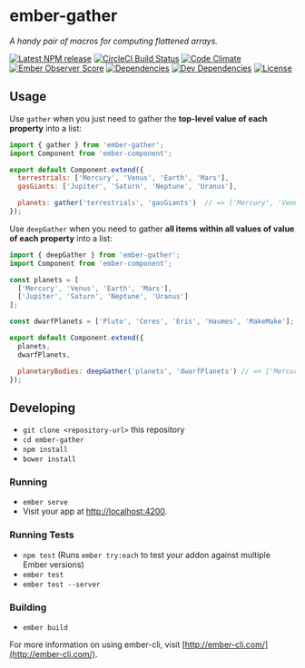 # ember-gather

_A handy pair of macros for computing flattened arrays._

[![Latest NPM release][npm-badge]][npm-badge-url]
[![CircleCI Build Status][circle-badge]][circle-badge-url]
[![Code Climate][codeclimate-badge]][codeclimate-badge-url]
[![Ember Observer Score][ember-observer-badge]][ember-observer-badge-url]
[![Dependencies][dependencies-badge]][dependencies-badge-url]
[![Dev Dependencies][devDependencies-badge]][devDependencies-badge-url]
[![License][license-badge]][license-badge-url]

## Usage

Use `gather` when you just need to gather the **top-level value of each property** into a list:

```js
import { gather } from 'ember-gather';
import Component from 'ember-component';

export default Component.extend({
  terrestrials: ['Mercury', 'Venus', 'Earth', 'Mars'],
  gasGiants: ['Jupiter', 'Saturn', 'Neptune', 'Uranus'],

  planets: gather('terrestrials', 'gasGiants')  // => ['Mercury', 'Venus', 'Earth', 'Mars', 'Jupiter', 'Saturn', 'Neptune', 'Uranus']
});

```

Use `deepGather` when you need to gather **all items within all values of value of each property** into a list:

```js
import { deepGather } from 'ember-gather';
import Component from 'ember-component';

const planets = [
  ['Mercury', 'Venus', 'Earth', 'Mars'],
  ['Jupiter', 'Saturn', 'Neptune', 'Uranus']
];

const dwarfPlanets = ['Pluto', 'Ceres', 'Eris', 'Haumes', 'MakeMake'];

export default Component.extend({
  planets,
  dwarfPlanets,

  planetaryBodies: deepGather('planets', 'dwarfPlanets') // => ['Mercury', 'Venus', 'Earth', 'Mars', 'Jupiter', 'Saturn', 'Neptune', 'Uranus', 'Pluto', 'Ceres', 'Eris', 'Haumes', 'MakeMake']
});

```

## Developing

* `git clone <repository-url>` this repository
* `cd ember-gather`
* `npm install`
* `bower install`

### Running

* `ember serve`
* Visit your app at [http://localhost:4200](http://localhost:4200).

### Running Tests

* `npm test` (Runs `ember try:each` to test your addon against multiple Ember versions)
* `ember test`
* `ember test --server`

### Building

* `ember build`

For more information on using ember-cli, visit [http://ember-cli.com/](http://ember-cli.com/).



[npm-badge]: https://img.shields.io/npm/v/ember-gather.svg
[npm-badge-url]: https://www.npmjs.com/package/ember-gather
[circle-badge]: https://circleci.com/gh/BrianSipple/ember-gather/tree/master.svg?style=svg&circle-token=:circle-token
[circle-badge-url]: https://circleci.com/gh/BrianSipple/ember-gather/tree/master
[coveralls-badge]: https://coveralls.io/repos/github/BrianSipple/ember-gather/badge.svg?branch=master
[coveralls-badge-url]: https://coveralls.io/github/BrianSipple/ember-gather?branch=master
[codeclimate-badge]: https://img.shields.io/codeclimate/github/BrianSipple/ember-gather.svg
[codeclimate-badge-url]: https://codeclimate.com/github/BrianSipple/ember-gather
[ember-observer-badge]: http://emberobserver.com/badges/ember-gather.svg
[ember-observer-badge-url]: http://emberobserver.com/addons/ember-gather
[license-badge]: https://img.shields.io/npm/l/ember-gather.svg
[license-badge-url]: LICENSE
[dependencies-badge]: https://img.shields.io/david/BrianSipple/ember-gather.svg
[dependencies-badge-url]: https://david-dm.org/BrianSipple/ember-gather
[devDependencies-badge]: https://img.shields.io/david/dev/BrianSipple/ember-gather.svg
[devDependencies-badge-url]: https://david-dm.org/BrianSipple/ember-gather#info=devDependencies
